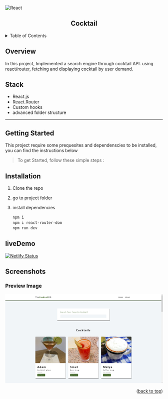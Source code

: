 <div id="top"></div>

![React](https://img.shields.io/badge/-ReactJs-61DAFB?logo=react&logoColor=white&style=for-the-badge)

<!-- PROJECT LOGO -->
<div align="center">
  <h2 align="center">Cocktail</h2>
</div>

<!-- TABLE OF CONTENTS -->
<details>
  <summary>Table of Contents</summary>
  <ol>
    <li>
      <a href="#overview">Overview</a>
      <ul>
        <li><a href="#stack">Stack</a></li>
      </ul>
    </li>
    <li>
      <a href="#getting-started">Getting Started</a>
      <ul>
        <li><a href="#installation">Installation</a></li>
      </ul>
    </li>
    <li><a href="#liveDemo">live Demo</a></li>
  </ol>
</details>

<!-- ABOUT THE PROJECT -->

## Overview

In this project, Implemented a search engine through cocktail API. using react/router, fetching and displaying cocktail by user demand.

## Stack

- React.js
- React.Router
- Custom hooks
- advanced folder structure

---

<!-- GETTING STARTED -->

## Getting Started

This project require some prequesites and dependenscies to be installed, you can find the instructions below

> To get Started, follow these simple steps :

## Installation

1. Clone the repo

2. go to project folder

3. install dependencies

   ```bash
   npm i
   npm i react-router-dom
   npm run dev
   ```

## liveDemo

[![Netlify Status](https://api.netlify.com/api/v1/badges/6a5b9d10-ab66-4533-8dac-9eae0d4d2578/deploy-status)](https://silver-cocktails-react-app.netlify.app/)

## Screenshots

### Preview Image

![Preview](preview.png)

<p align="right">(<a href="#top">back to top</a>)</p>
